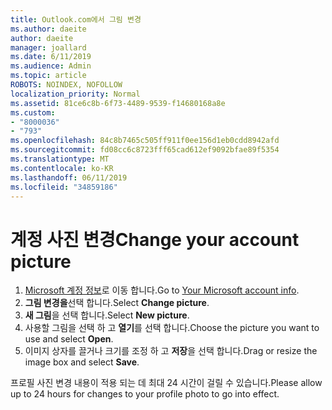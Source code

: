 ```yaml
---
title: Outlook.com에서 그림 변경
ms.author: daeite
author: daeite
manager: joallard
ms.date: 6/11/2019
ms.audience: Admin
ms.topic: article
ROBOTS: NOINDEX, NOFOLLOW
localization_priority: Normal
ms.assetid: 81ce6c8b-6f73-4489-9539-f14680168a8e
ms.custom:
- "8000036"
- "793"
ms.openlocfilehash: 84c8b7465c505ff911f0ee156d1eb0cdd8942afd
ms.sourcegitcommit: fd08cc6c8723fff65cad612ef9092bfae89f5354
ms.translationtype: MT
ms.contentlocale: ko-KR
ms.lasthandoff: 06/11/2019
ms.locfileid: "34859186"
---
```

# <a name="change-your-account-picture"></a><span data-ttu-id="85267-102">계정 사진 변경</span><span class="sxs-lookup"><span data-stu-id="85267-102">Change your account picture</span></span>

1. <span data-ttu-id="85267-103">[Microsoft 계정 정보](https://go.microsoft.com/fwlink/p/?linkid=860841)로 이동 합니다.</span><span class="sxs-lookup"><span data-stu-id="85267-103">Go to [Your Microsoft account info](https://go.microsoft.com/fwlink/p/?linkid=860841).</span></span>
2. <span data-ttu-id="85267-104">**그림 변경을**선택 합니다.</span><span class="sxs-lookup"><span data-stu-id="85267-104">Select **Change picture**.</span></span>
3. <span data-ttu-id="85267-105">**새 그림**을 선택 합니다.</span><span class="sxs-lookup"><span data-stu-id="85267-105">Select **New picture**.</span></span>
4. <span data-ttu-id="85267-106">사용할 그림을 선택 하 고 **열기**를 선택 합니다.</span><span class="sxs-lookup"><span data-stu-id="85267-106">Choose the picture you want to use and select **Open**.</span></span>
5. <span data-ttu-id="85267-107">이미지 상자를 끌거나 크기를 조정 하 고 **저장**을 선택 합니다.</span><span class="sxs-lookup"><span data-stu-id="85267-107">Drag or resize the image box and select **Save**.</span></span>

<span data-ttu-id="85267-108">프로필 사진 변경 내용이 적용 되는 데 최대 24 시간이 걸릴 수 있습니다.</span><span class="sxs-lookup"><span data-stu-id="85267-108">Please allow up to 24 hours for changes to your profile photo to go into effect.</span></span>